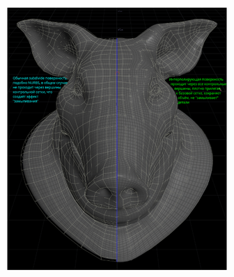
![](https://github.com/Nord3D/Houdini-tools-public/blob/main/Nord%20Tools/Polygon/Subdivide_interpolating/2024-11-22_17-09-13.png)
